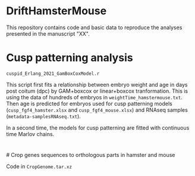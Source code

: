 # DriftHamsterMouse

This repository contains code and basic data to reproduce the analyses presented in the manuscript "XX".

# Cusp patterning analysis 

`cuspid_Erlang_2021_GamBoxCoxModel.r`

This script first fits a relationship between embryo weight and age in days post coitum (dpc) by GAM+boxcox or linear+boxcox tranformation. This is using the data of hundreds of embryos in `weightTime_hamstermouse.txt`. Then age is predicted for embryos used for cusp patterning models (`cusp_fgf4_hamster.xlsx` and `cusp_fgf4_mouse.xlsx`) and RNAseq samples (`metadata-samplesRNAseq.txt`). 

In a second time, the models for cusp patterning are fitted with continuous time Marlov chains.

# 


# Crop genes sequences to orthologous parts in hamster and mouse 

Code in `CropGenome.tar.xz`

